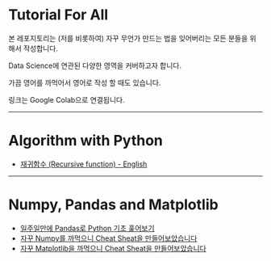 # Tutorial For All

본 레포지토리는 (저를 비롯하여) 자꾸 무언가 만드는 법을 잊어버리는 모든 분들을 위해서 작성합니다.

Data Science에 연관된 다양한 영역을 커버하고자 합니다.

가끔 영어를 까먹어서 영어로 작성 할 때도 있습니다.

링크는 Google Colab으로 연결됩니다.

---
# Algorithm with Python 

* [재귀함수 (Recursive function) - English](https://colab.research.google.com/drive/12Lx_Zi30cMEOW-QhmMzU1fT-Syu65Enc?usp=sharing)

---
# Numpy, Pandas and Matplotlib

* [일주일만에 Pandas로 Python 기초 훑어보기](https://drive.google.com/drive/folders/13uZNB7oCpBg80cUTV0Tg9QKMMezuPBgD?usp=sharing)
* [자꾸 Numpy를 까먹으니 Cheat Sheat을 만들어보았습니다](https://drive.google.com/file/d/107iLih7CjUEKM5ABFIMsRbSJtD75cpTq/view?usp=sharing)
* [자꾸 Matplotlib을 까먹으니 Cheat Sheat을 만들어보았습니다](https://colab.research.google.com/drive/1zKRsgcKQBDrL7lGIyFC1ZYvVJhVtQ3cT?usp=sharing)
